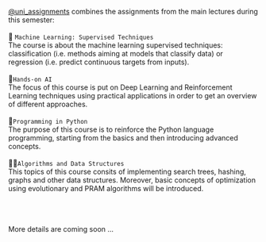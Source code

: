 [@uni_assignments](https://github.com/AlexandruAndrita/uni_assignments "uni_assignments") combines the assignments from the main lectures during this semester: <br/><br/>
:robot: ```Machine Learning: Supervised Techniques ``` <br/>
The course is about the machine learning supervised techniques: classification (i.e. methods aiming at models that classify data) or regression (i.e. predict continuous targets from inputs). <br/><br/>
:space_invader:```Hands-on AI``` <br/>
The focus of this course is put on Deep Learning and Reinforcement Learning techniques using practical applications in order to get an overview of different approaches. <br/><br/>
:snake:```Programming in Python``` <br/>
The purpose of this course is to reinforce the Python language programming, starting from the basics and then introducing advanced concepts.
<br/><br/>
:construction_worker_man:```Algorithms and Data Structures``` <br/>
This topics of this course consits of implementing search trees, hashing, graphs and other data structures. Moreover, basic concepts of optimization using evolutionary and PRAM algorithms will be introduced.
<br/><br/>
 

<br/><br/>
More details are coming soon ...
